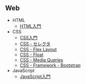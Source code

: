 ## Web

+ HTML
  + [HTML入門](01_html.md)
+ CSS
  + [CSS入門](02_css.md)
  + [CSS - セレクタ](04_css.md)
  + [CSS - Flex Layout](05_css.md)
  + [CSS - Float](06_css.md)
  + [CSS - Media Queries](07_css.md)
  + [CSS - Framework - Bootstrap](08_css.md)
+ JavaScript
  + [JavaScript入門](03_js.md)
